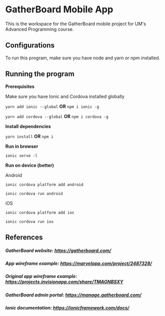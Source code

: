 # GatherBoard Mobile App

This is the workspace for the GatherBoard mobile project for UM's Advanced Programming course. 

## Configurations
To run this program, make sure you have node and yarn or npm installed.

## Running the program

<b>Prerequisites</b>

Make sure you have Ionic and Cordova installed globally

`yarn add ionic --global` <b>OR</b> `npm i ionic -g`

`yarn add cordova --global` <b>OR</b> `npm i cordova -g`

<b>Install dependencies</b>

`yarn install` <b>OR</b> `npm i`

<b>Run in browser</b>

`ionic serve -l`

<b>Run on device (better)</b>

Android

`ionic cordova platform add android`

`ionic cordova run android`

iOS

`ionic cordova platform add ios`

`ionic cordova run ios`

## References
##### GatherBoard website: https://gatherboard.com/
##### App wireframe example: https://marvelapp.com/project/2487328/
##### Original app wireframe example: https://projects.invisionapp.com/share/TMAGNBSXY
##### GatherBoard admin portal: https://manage.gatherboard.com/
##### Ionic documentation: https://ionicframework.com/docs/
